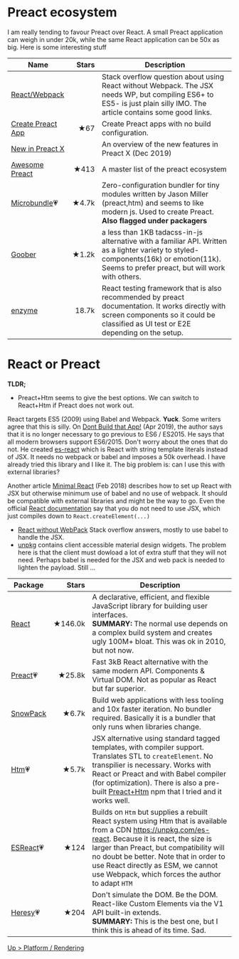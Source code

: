 
# Preact ecosystem
I am really tending to favour Preact over React. A small Preact application can weigh in under 20k, while the same React application can be 50x as big. Here is some interesting stuff

| Name | Stars | Description |
| ---- | -----:| ----------- |
| [React/Webpack](https://stackoverflow.com/questions/36609910/react-without-webpack) | | Stack overflow question about using React without Webpack. The JSX needs WP, but compiling ES6+ to ES5- is just plain silly IMO. The article contains some good links. |
| [Create Preact App](https://github.com/alexkuz/create-preact-app) | ★67 | Create Preact apps with no build configuration. |
| [New in Preact X](https://blog.logrocket.com/whats-new-in-preact-x/) | | An overview of the new features in Preact X (Dec 2019) |
| [Awesome Preact](https://github.com/preactjs/awesome-preact) | ★413 | A master list of the preact ecosystem |
| [Microbundle](https://github.com/developit/microbundle)💗 | ★4.7k |  Zero-configuration bundler for tiny modules written by Jason Miller (preact,htm) and seems to like modern js. Used to create Preact. **Also flagged under packagers** |
| [Goober](https://github.com/cristianbote/goober) | ★1.2k | a less than 1KB tadacss-in-js alternative with a familiar API. Written as a lighter variety to styled-components(16k) or emotion(11k). Seems to prefer preact, but will work with others.
| [enzyme](https://github.com/enzymejs/enzyme/) | 18.7k | React testing framework that is also recommended by preact documentation. It works directly with screen components so it could be classified as UI test or E2E depending on the setup. |


# React or Preact
**TLDR;**
- Preact+Htm seems to give the best options. We can switch to React+Htm if Preact does not work out.

React targets ES5 (2009) using Babel and Webpack. **Yuck**. Some writers agree that this is silly. On [Dont Build that App!](https://formidable.com/blog/2019/no-build-step/) (Apr 2019), the author says that it is no longer necessary to go previous to ES6 / ES2015. He says that all modern browsers support ES6/2015. Don't worry about the ones that do not. He created [es-react](https://github.com/lukejacksonn/es-react) which is React with string template literals instead of JSX. It needs no webpack or babel and imposes a 50k overhead. I have already tried this library and I like it. The big problem is: can I use this with external libraries?

Another article [Minimal React](https://shinglyu.com/web/2018/02/08/minimal-react-js-without-a-build-step-updated.html) (Feb 2018) describes how to set up React with JSX but otherwise minimum use of babel and no use of webpack. It should be compatible with external libraries and might be the way to go. Even the official [React documentation](https://reactjs.org/docs/react-without-jsx.html) say that you do not need to use JSX, which just compiles down to `React.createElement(...)`

- [React without WebPack](https://stackoverflow.com/questions/36609910/react-without-webpack) Stack overflow answers, mostly to use babel to handle the JSX.
- [unpkg](https://unpkg.com/browse/@material-ui/core@4.9.3/) contains client accessible material design widgets. The problem here is that the client must dowload a lot of extra stuff that they will not need. Perhaps babel is needed for the JSX and web pack is needed to lighten the payload. Still ...

| Package | Stars | Description |
| ------- | -----:| ----------- |
| [React](https://github.com/facebook/react)  | ★146.0k | A declarative, efficient, and flexible JavaScript library for building user interfaces. <br>**SUMMARY:** The normal use depends on a complex build system and creates ugly 100M+ bloat. This was ok in 2010, but not now. |
| [Preact](https://github.com/preactjs/preact)💗 | ★25.8k | Fast 3kB React alternative with the same modern API. Components & Virtual DOM. Not as popular as React but far superior. |
| [SnowPack](https://github.com/pikapkg/snowpack) | ★6.7k | Build web applications with less tooling and 10x faster iteration. No bundler required. Basically it is a bundler that only runs when libraries change. |
| [Htm](https://github.com/developit/htm)💗 | ★5.7k | JSX alternative using standard tagged templates, with compiler support. Translates STL to `createElement`. No transpilier is necessary. Works with React or Preact and with Babel compiler (for optimization). There is also a pre-built [Preact+Htm](https://unpkg.com/htm/preact/standalone.module.js) npm that I tried and it works well. |
| [ESReact](https://github.com/lukejacksonn/es-react)💗 | ★124 | Builds on `Htm` but supplies a rebuilt React system using Htm that is available from a CDN https://unpkg.com/es-react. Because it is react, the size is larger than Preact, but compatibility will no doubt be better. Note that in order to use React directly as ESM, we cannot use Webpack, which forces the author to adapt `HTM` |
| [Heresy](https://github.com/WebReflection/heresy)💗 | ★204| Don't simulate the DOM. Be the DOM. React-like Custom Elements via the V1 API built-in extends. <br>**SUMMARY:** This is the best one, but I think this is ahead of its time. Sad. |

[Up > Platform / Rendering](../Rendering.md)
